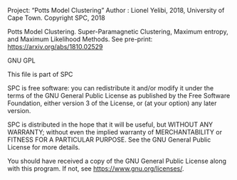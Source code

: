 Project: “Potts Model Clustering”
Author : Lionel Yelibi, 2018, University of Cape Town.
Copyright SPC, 2018

Potts Model Clustering.
Super-Paramagnetic Clustering, Maximum entropy, and Maximum Likelihood Methods.
See pre-print: https://arxiv.org/abs/1810.02529

GNU GPL

This file is part of SPC

SPC is free software: you can redistribute it and/or modify
it under the terms of the GNU General Public License as published by
the Free Software Foundation, either version 3 of the License, or
(at your option) any later version.

SPC is distributed in the hope that it will be useful,
but WITHOUT ANY WARRANTY; without even the implied warranty of
MERCHANTABILITY or FITNESS FOR A PARTICULAR PURPOSE.  See the
GNU General Public License for more details.

You should have received a copy of the GNU General Public License
along with this program.  If not, see <https://www.gnu.org/licenses/>.
